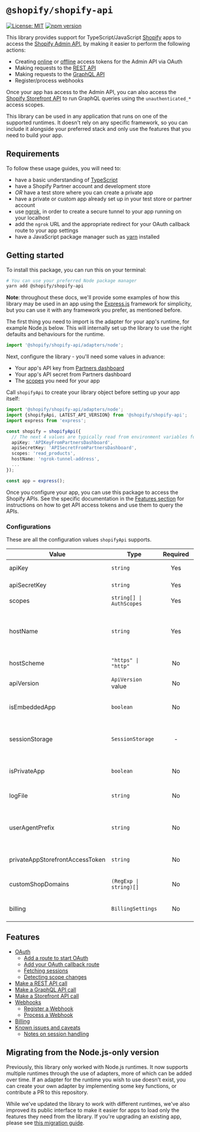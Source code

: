 # `@shopify/shopify-api`

<!-- ![Build Status]() -->

[![License: MIT](https://img.shields.io/badge/License-MIT-green.svg)](LICENSE.md)
[![npm version](https://badge.fury.io/js/%40shopify%2Fshopify-api.svg)](https://badge.fury.io/js/%40shopify%2Fshopify-api)

This library provides support for TypeScript/JavaScript [Shopify](https://www.shopify.com) apps to access the [Shopify Admin API](https://shopify.dev/docs/admin-api), by making it easier to perform the following actions:

- Creating [online](https://shopify.dev/concepts/about-apis/authentication#online-access) or [offline](https://shopify.dev/concepts/about-apis/authentication#offline-access) access tokens for the Admin API via OAuth
- Making requests to the [REST API](https://shopify.dev/docs/admin-api/rest/reference)
- Making requests to the [GraphQL API](https://shopify.dev/docs/admin-api/graphql/reference)
- Register/process webhooks

Once your app has access to the Admin API, you can also access the [Shopify Storefront API](https://shopify.dev/docs/storefront-api) to run GraphQL queries using the `unauthenticated_*` access scopes.

This library can be used in any application that runs on one of the supported runtimes. It doesn't rely on any specific framework, so you can include it alongside your preferred stack and only use the features that you need to build your app.

## Requirements

To follow these usage guides, you will need to:

- have a basic understanding of [TypeScript](https://www.typescriptlang.org/)
- have a Shopify Partner account and development store
- _OR_ have a test store where you can create a private app
- have a private or custom app already set up in your test store or partner account
- use [ngrok](https://ngrok.com), in order to create a secure tunnel to your app running on your localhost
- add the `ngrok` URL and the appropriate redirect for your OAuth callback route to your app settings
- have a JavaScript package manager such as [yarn](https://yarnpkg.com) installed

## Getting started

To install this package, you can run this on your terminal:

```bash
# You can use your preferred Node package manager
yarn add @shopify/shopify-api
```

**Note**: throughout these docs, we'll provide some examples of how this library may be used in an app using the [Express.js](https://expressjs.com/) framework for simplicity, but you can use it with any framework you prefer, as mentioned before.

The first thing you need to import is the adapter for your app's runtime, for example Node.js below. This will internally set up the library to use the right defaults and behaviours for the runtime.

```ts
import '@shopify/shopify-api/adapters/node';
```

Next, configure the library - you'll need some values in advance:

- Your app's API key from [Partners dashboard](https://www.shopify.com/partners)
- Your app's API secret from Partners dashboard
- The [scopes](https://shopify.dev/api/usage/access-scopes) you need for your app

Call `shopifyApi` to create your library object before setting up your app itself:

```ts
import '@shopify/shopify-api/adapters/node';
import {shopifyApi, LATEST_API_VERSION} from '@shopify/shopify-api';
import express from 'express';

const shopify = shopifyApi({
  // The next 4 values are typically read from environment variables for added security
  apiKey: 'APIKeyFromPartnersDashboard',
  apiSecretKey: 'APISecretFromPartnersDashboard',
  scopes: 'read_products',
  hostName: 'ngrok-tunnel-address',
  ...
});

const app = express();
```

Once you configure your app, you can use this package to access the Shopify APIs.
See the specific documentation in the [Features section](#features) for instructions on how to get API access tokens and use them to query the APIs.

### Configurations

These are all the configuration values `shopifyApi` supports.

| Value                           | Type                     | Required |       Default        | Description                                                                                                            |
| ------------------------------- | ------------------------ | :------: | :------------------: | ---------------------------------------------------------------------------------------------------------------------- |
| apiKey                          | `string`                 |   Yes    |          -           | API key from Partners Dashboard                                                                                        |
| apiSecretKey                    | `string`                 |   Yes    |          -           | API secret from Partners Dashboard                                                                                     |
| scopes                          | `string[] \| AuthScopes` |   Yes    |          -           | [App scopes](https://shopify.dev/api/usage/access-scopes)                                                              |
| hostName                        | `string`                 |   Yes    |          -           | App host name in the format `my-host-name.com`. Do **not** include the scheme or leading or trailing slashes           |
| hostScheme                      | `"https" \| "http"`      |    No    |      `"https"`       | The scheme for your app's public URL                                                                                   |
| apiVersion                      | `ApiVersion` value       |    No    | `LATEST_API_VERSION` | API version your app will be querying. E.g. `ApiVersion.January20`                                                     |
| isEmbeddedApp                   | `boolean`                |    No    |        'true'        | Whether your app will run within the Shopify Admin                                                                     |
| sessionStorage                  | `SessionStorage`         |    -     | _Depends on runtime_ | The storage strategy for your user sessions. Learn more about the [available strategies](docs/usage/customsessions.md) |
| isPrivateApp                    | `boolean`                |    No    |       `false`        | Whether you are building a private app for a store                                                                     |
| logFile                         | `string`                 |    No    |     `undefined`      | File path where the library may log some events                                                                        |
| userAgentPrefix                 | `string`                 |    No    |     `undefined`      | Any prefix you wish to include in the `User-Agent` for requests made by the library                                    |
| privateAppStorefrontAccessToken | `string`                 |    No    |     `undefined`      | Fixed Storefront API access token for private apps                                                                     |
| customShopDomains               | `(RegExp \| string)[]`   |    No    |     `undefined`      | Use this if you need to allow values other than `myshopify.com`                                                        |
| billing                         | `BillingSettings`        |    No    |     `undefined`      | Billing configurations. [See documentation](docs/usage/billing.md) for full description                                |

## Features

- [OAuth](docs/usage/oauth.md)
  - [Add a route to start OAuth](docs/usage/oauth.md#add-a-route-to-start-oauth)
  - [Add your OAuth callback route](docs/usage/oauth.md#add-your-oauth-callback-route)
  - [Fetching sessions](docs/usage/oauth.md#fetching-sessions)
  - [Detecting scope changes](docs/usage/oauth.md#detecting-scope-changes)
- [Make a REST API call](docs/usage/rest.md)
- [Make a GraphQL API call](docs/usage/graphql.md)
- [Make a Storefront API call](docs/usage/storefront.md)
- [Webhooks](docs/usage/webhooks.md)
  - [Register a Webhook](docs/usage/webhooks.md#register-a-webhook)
  - [Process a Webhook](docs/usage/webhooks.md#process-a-webhook)
- [Billing](docs/usage/billing.md)
- [Known issues and caveats](docs/issues.md)
  - [Notes on session handling](docs/issues.md#notes-on-session-handling)

## Migrating from the Node.js-only version

Previously, this library only worked with Node.js runtimes. It now supports multiple runtimes through the use of adapters, more of which can be added over time.
If an adapter for the runtime you wish to use doesn't exist, you can create your own adapter by implementing some key functions, or contribute a PR to this repository.

While we've updated the library to work with different runtimes, we've also improved its public interface to make it easier for apps to load only the features they need from the library.
If you're upgrading an existing app, please see [this migration guide](docs/migrating_to_isomorphic.md).
